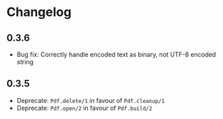 # Changelog

## 0.3.6
- Bug fix: Correctly handle encoded text as binary, not UTF-8 encoded string

## 0.3.5
- Deprecate: `Pdf.delete/1` in favour of `Pdf.cleanup/1`
- Deprecate: `Pdf.open/2` in favour of `Pdf.build/2`
